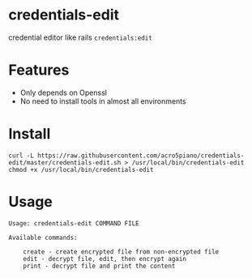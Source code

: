 # credentials-edit

credential editor like rails `credentials:edit`

# Features

- Only depends on Openssl
- No need to install tools in almost all environments

# Install

```
curl -L https://raw.githubusercontent.com/acro5piano/credentials-edit/master/credentials-edit.sh > /usr/local/bin/credentials-edit
chmod +x /usr/local/bin/credentials-edit
```

# Usage

```
Usage: credentials-edit COMMAND FILE

Available commands:

    create - create encrypted file from non-encrypted file
    edit - decrypt file, edit, then encrypt again
    print - decrypt file and print the content
```
